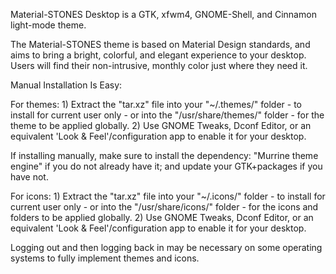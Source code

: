 Material-STONES Desktop is a GTK, xfwm4, GNOME-Shell, and Cinnamon light-mode theme.

The Material-STONES theme is based on Material Design standards, and aims to bring a bright, colorful, and elegant experience to your desktop. Users will find their non-intrusive, monthly color just where they need it.


Manual Installation Is Easy:

For themes: 1) Extract the "tar.xz" file into your "~/.themes/" folder - to install for current user only - or into the "/usr/share/themes/" folder - for the theme to be applied globally. 2) Use GNOME Tweaks, Dconf Editor, or an equivalent 'Look & Feel'/configuration app to enable it for your desktop.

If installing manually, make sure to install the dependency: "Murrine theme engine" if you do not already have it; and update your GTK+packages if you have not.

For icons: 1) Extract the "tar.xz" file into your "~/.icons/" folder - to install for current user only - or into the "/usr/share/icons/" folder - for the icons and folders to be applied globally. 2) Use GNOME Tweaks, Dconf Editor, or an equivalent 'Look & Feel'/configuration app to enable it for your desktop.

Logging out and then logging back in may be necessary on some operating systems to fully implement themes and icons.

